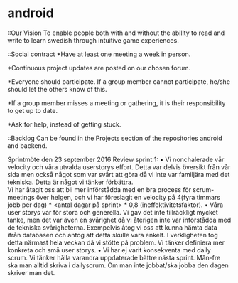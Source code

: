 # android

::Our Vision
To enable people both with and without the ability to read and write to learn swedish
through intuitive game experiences.


::Social contract
*Have at least one meeting a week in person.

*Continuous project updates are posted on our chosen forum.

*Everyone should participate. If a group member cannot participate, he/she should let the others know of this.

*If a group member misses a meeting or gathering, it is their responsibility to get up to date.

*Ask for help, instead of getting stuck.


::Backlog
Can be found in the Projects section of the repositories android and backend.


Sprintmöte den 23 september 2016
Review sprint 1:
•	Vi nonchalerade vår velocity och våra utvalda userstorys effort. Detta var delvis översikt från vår sida men också något som var svårt att göra då vi inte var familjära med det tekniska. Detta är något vi tänker förbättra.  
Vi har åtagit oss att bli mer införstådda med en bra process för scrum-meetings över helgen, och vi har föreslagit en velocity på 4(fyra timmars jobb per dag) * <antal dagar på sprint> * 0,8 (ineffektivitetsfaktor).
•	Våra user storys var för stora och generella. Vi gav det inte tillräckligt mycket tanke, men det var även en svårighet då vi återigen inte var införstådda med de tekniska svårigheterna. Exempelvis åtog vi oss att kunna hämta data ifrån databasen och antog att detta skulle vara enkelt. I verkligheten tog detta närmast hela veckan då vi stötte på problem.
Vi tänker definiera mer konkreta och små user storys.
•	Vi har ej varit konsekventa med daily scrum.
Vi tänker hålla varandra uppdaterade bättre nästa sprint. Mån-fre ska man alltid skriva i dailyscrum. Om man inte jobbat/ska jobba den dagen skriver man det.

